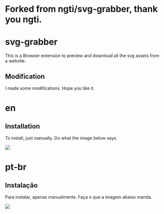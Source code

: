 # Forked from ngti/svg-grabber, thank you ngti.
# svg-grabber
This is a Browser extension to preview and download all the svg assets from a website.


## Modification
I made some modifications. Hope you like it.


# en
## Installation
To install, just manually. Do what the image below says.

<img src="assets/img/svg-grabber-install.png">

# pt-br
## Instalação
Para instalar, apenas manualmente. Faça o que a imagem abaixo manda.

<img src="assets/img/svg-grabber-install.png">